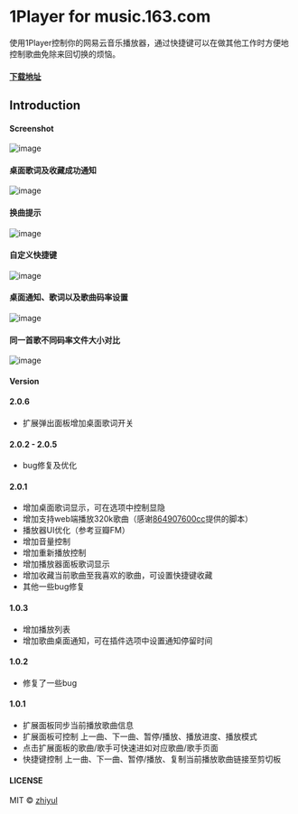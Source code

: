 # 1Player for music.163.com

使用1Player控制你的网易云音乐播放器，通过快捷键可以在做其他工作时方便地控制歌曲免除来回切换的烦恼。

#### [下载地址](https://chrome.google.com/webstore/detail/1player/bbleianliopbinjkpnmnhikiplblaifl?hl=zh-CN)

## Introduction

#### Screenshot

![image](http://7xls2e.com1.z0.glb.clouddn.com/1player-new-1.png)

#### 桌面歌词及收藏成功通知

![image](http://7xls2e.com1.z0.glb.clouddn.com/1player-new-2.png)

#### 换曲提示

![image](http://7xls2e.com1.z0.glb.clouddn.com/1player-new-6.png)

#### 自定义快捷键

![image](http://7xls2e.com1.z0.glb.clouddn.com/1player-new-3.png)

#### 桌面通知、歌词以及歌曲码率设置

![image](http://7xls2e.com1.z0.glb.clouddn.com/1player-new-4.png)

#### 同一首歌不同码率文件大小对比

![image](http://7xls2e.com1.z0.glb.clouddn.com/1player-new-5.png)

#### Version

#### 2.0.6

- 扩展弹出面板增加桌面歌词开关

#### 2.0.2 - 2.0.5

- bug修复及优化

#### 2.0.1

- 增加桌面歌词显示，可在选项中控制显隐
- 增加支持web端播放320k歌曲（感谢[864907600cc](https://greasyfork.org/zh-CN/users/141-864907600cc)提供的脚本）
- 播放器UI优化（参考豆瓣FM）
- 增加音量控制
- 增加重新播放控制
- 增加播放器面板歌词显示
- 增加收藏当前歌曲至我喜欢的歌曲，可设置快捷键收藏
- 其他一些bug修复

#### 1.0.3

- 增加播放列表
- 增加歌曲桌面通知，可在插件选项中设置通知停留时间

#### 1.0.2

- 修复了一些bug

#### 1.0.1

- 扩展面板同步当前播放歌曲信息
- 扩展面板可控制 上一曲、下一曲、暂停/播放、播放进度、播放模式
- 点击扩展面板的歌曲/歌手可快速进如对应歌曲/歌手页面
- 快捷键控制 上一曲、下一曲、暂停/播放、复制当前播放歌曲链接至剪切板



#### LICENSE

MIT © [zhiyul](http://github.com/zhiyul)

